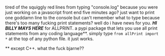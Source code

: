 tired of the squiggly red lines from typing "console.log" because you were just working on a javascript front end five minutes ago? just want to print one goddamn line to the console but can't remember what to type because there's too many fucking print statements? well do i have news for you. ***HI BILLY MAYS HERE*** for ALLPRINT. a pypi package that lets you use all print statements from any coding language**. simply type `from allPrint import *` at the top of any python file. it just works.























** except C++. what the fuck bjarne??